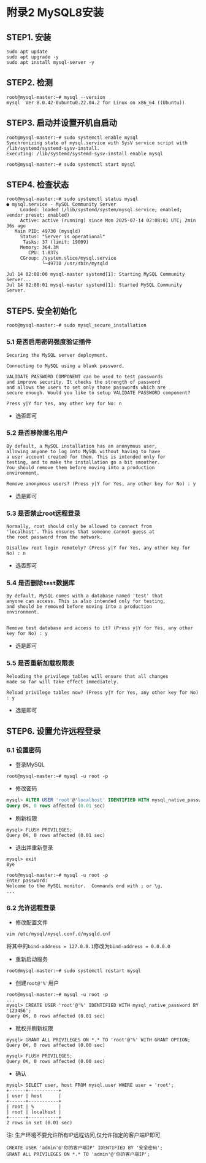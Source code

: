 # 附录2 MySQL8安装

## STEP1. 安装

```
sudo apt update
sudo apt upgrade -y
sudo apt install mysql-server -y
```

## STEP2. 检测

```
root@mysql-master:~# mysql --version
mysql  Ver 8.0.42-0ubuntu0.22.04.2 for Linux on x86_64 ((Ubuntu))
```

## STEP3. 启动并设置开机自启动

```
root@mysql-master:~# sudo systemctl enable mysql
Synchronizing state of mysql.service with SysV service script with /lib/systemd/systemd-sysv-install.
Executing: /lib/systemd/systemd-sysv-install enable mysql
```

```
root@mysql-master:~# sudo systemctl start mysql
```

## STEP4. 检查状态

```
root@mysql-master:~# sudo systemctl status mysql
● mysql.service - MySQL Community Server
     Loaded: loaded (/lib/systemd/system/mysql.service; enabled; vendor preset: enabled)
     Active: active (running) since Mon 2025-07-14 02:08:01 UTC; 2min 36s ago
   Main PID: 49730 (mysqld)
     Status: "Server is operational"
      Tasks: 37 (limit: 19009)
     Memory: 364.3M
        CPU: 1.837s
     CGroup: /system.slice/mysql.service
             └─49730 /usr/sbin/mysqld

Jul 14 02:08:00 mysql-master systemd[1]: Starting MySQL Community Server...
Jul 14 02:08:01 mysql-master systemd[1]: Started MySQL Community Server.
```

## STEP5. 安全初始化

```
root@mysql-master:~# sudo mysql_secure_installation
```

### 5.1 是否启用密码强度验证插件

```
Securing the MySQL server deployment.

Connecting to MySQL using a blank password.

VALIDATE PASSWORD COMPONENT can be used to test passwords
and improve security. It checks the strength of password
and allows the users to set only those passwords which are
secure enough. Would you like to setup VALIDATE PASSWORD component?

Press y|Y for Yes, any other key for No: n
```

- 选否即可

### 5.2 是否移除匿名用户

```
By default, a MySQL installation has an anonymous user,
allowing anyone to log into MySQL without having to have
a user account created for them. This is intended only for
testing, and to make the installation go a bit smoother.
You should remove them before moving into a production
environment.

Remove anonymous users? (Press y|Y for Yes, any other key for No) : y
```

- 选是即可

### 5.3 是否禁止root远程登录

```
Normally, root should only be allowed to connect from
'localhost'. This ensures that someone cannot guess at
the root password from the network.

Disallow root login remotely? (Press y|Y for Yes, any other key for No) : n
```

- 选否即可

### 5.4 是否删除`test`数据库

```
By default, MySQL comes with a database named 'test' that
anyone can access. This is also intended only for testing,
and should be removed before moving into a production
environment.


Remove test database and access to it? (Press y|Y for Yes, any other key for No) : y
```

- 选是即可

### 5.5 是否重新加载权限表

```
Reloading the privilege tables will ensure that all changes
made so far will take effect immediately.

Reload privilege tables now? (Press y|Y for Yes, any other key for No) : y
```

- 选是即可

## STEP6. 设置允许远程登录

### 6.1 设置密码

- 登录MySQL

```
root@mysql-master:~# mysql -u root -p
```

- 修改密码

```SQL
mysql> ALTER USER 'root'@'localhost' IDENTIFIED WITH mysql_native_password BY '123456';
Query OK, 0 rows affected (0.01 sec)
```

- 刷新权限

```
mysql> FLUSH PRIVILEGES;
Query OK, 0 rows affected (0.01 sec)
```

- 退出并重新登录

```
mysql> exit
Bye
```

```
root@mysql-master:~# mysql -u root -p
Enter password: 
Welcome to the MySQL monitor.  Commands end with ; or \g.
...
```

### 6.2 允许远程登录

- 修改配置文件

```
vim /etc/mysql/mysql.conf.d/mysqld.cnf
```

将其中的`bind-address = 127.0.0.1`修改为`bind-address = 0.0.0.0`

- 重新启动服务

```
root@mysql-master:~# sudo systemctl restart mysql
```

- 创建`root@'%'`用户

```
root@mysql-master:~# mysql -u root -p
...
mysql> CREATE USER 'root'@'%' IDENTIFIED WITH mysql_native_password BY '123456';
Query OK, 0 rows affected (0.01 sec)
```

- 赋权并刷新权限

```
mysql> GRANT ALL PRIVILEGES ON *.* TO 'root'@'%' WITH GRANT OPTION;
Query OK, 0 rows affected (0.00 sec)
```

```
mysql> FLUSH PRIVILEGES;
Query OK, 0 rows affected (0.00 sec)
```

- 确认

```
mysql> SELECT user, host FROM mysql.user WHERE user = 'root';
+------+-----------+
| user | host      |
+------+-----------+
| root | %         |
| root | localhost |
+------+-----------+
2 rows in set (0.01 sec)
```

注: 生产环境不要允许所有IP远程访问,仅允许指定的客户端IP即可

```
CREATE USER 'admin'@'你的客户端IP' IDENTIFIED BY '安全密码';
GRANT ALL PRIVILEGES ON *.* TO 'admin'@'你的客户端IP';
```